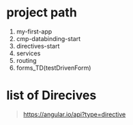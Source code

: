 # project path

1. my-first-app
2. cmp-databinding-start
3. directives-start
4. services
5. routing
6. forms_TD(testDrivenForm)

# list of Direcives

> https://angular.io/api?type=directive
